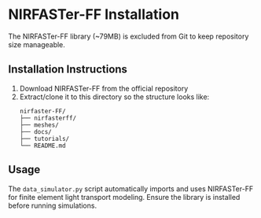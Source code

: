 # NIRFASTer-FF Installation

The NIRFASTer-FF library (~79MB) is excluded from Git to keep repository size manageable.

## Installation Instructions

1. Download NIRFASTer-FF from the official repository
2. Extract/clone it to this directory so the structure looks like:
   ```
   nirfaster-FF/
   ├── nirfasterff/
   ├── meshes/
   ├── docs/
   ├── tutorials/
   └── README.md
   ```

## Usage

The `data_simulator.py` script automatically imports and uses NIRFASTer-FF for finite element light transport modeling. Ensure the library is installed before running simulations.
